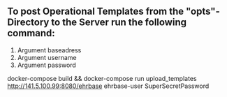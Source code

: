 ## To post Operational Templates from the "opts"-Directory to the Server run the following command:
1. Argument baseadress
2. Argument username
3. Argument password

docker-compose build && docker-compose run upload_templates http://141.5.100.99:8080/ehrbase ehrbase-user SuperSecretPassword

